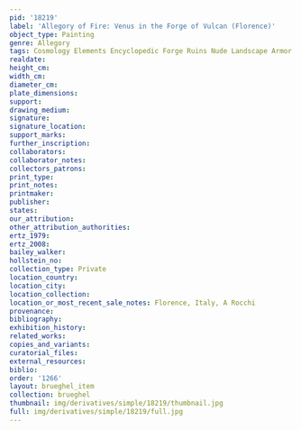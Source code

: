 ```yaml
---
pid: '18219'
label: 'Allegory of Fire: Venus in the Forge of Vulcan (Florence)'
object_type: Painting
genre: Allegory
tags: Cosmology Elements Encyclopedic Forge Ruins Nude Landscape Armor
realdate: 
height_cm: 
width_cm: 
diameter_cm: 
plate_dimensions: 
support: 
drawing_medium: 
signature: 
signature_location: 
support_marks: 
further_inscription: 
collaborators: 
collaborator_notes: 
collectors_patrons: 
print_type: 
print_notes: 
printmaker: 
publisher: 
states: 
our_attribution: 
other_attribution_authorities: 
ertz_1979: 
ertz_2008: 
bailey_walker: 
hollstein_no: 
collection_type: Private
location_country: 
location_city: 
location_collection: 
location_or_most_recent_sale_notes: Florence, Italy, A Rocchi
provenance: 
bibliography: 
exhibition_history: 
related_works: 
copies_and_variants: 
curatorial_files: 
external_resources: 
biblio: 
order: '1266'
layout: brueghel_item
collection: brueghel
thumbnail: img/derivatives/simple/18219/thumbnail.jpg
full: img/derivatives/simple/18219/full.jpg
---
```

